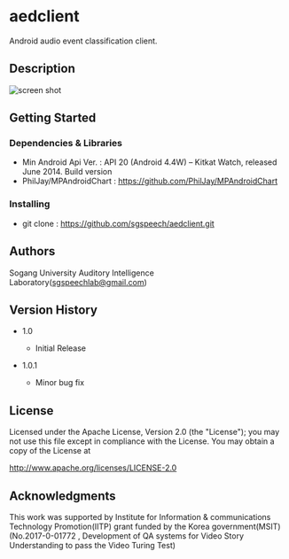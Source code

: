 # aedclient
Android audio event classification client.

## Description

![screen shot](https://github.com/sgspeech/aedclient/blob/master/Screenshot_2018-03-12-20-51-22%5B1%5D.png)

## Getting Started

### Dependencies & Libraries

* Min Android Api Ver. : API 20 (Android 4.4W) – Kitkat Watch, released June 2014. Build version  
* PhilJay/MPAndroidChart : https://github.com/PhilJay/MPAndroidChart 

### Installing

* git clone : https://github.com/sgspeech/aedclient.git

## Authors

Sogang University Auditory Intelligence Laboratory(sgspeechlab@gmail.com)


## Version History


* 1.0
    * Initial Release
    
* 1.0.1
    * Minor bug fix
    

## License

Licensed under the Apache License, Version 2.0 (the "License"); you may not use this file except in compliance with the License. You may obtain a copy of the License at

http://www.apache.org/licenses/LICENSE-2.0

## Acknowledgments

This work was supported by Institute for Information & communications Technology Promotion(IITP) grant funded by the Korea government(MSIT) (No.2017-0-01772 , Development of QA systems for Video Story Understanding to pass the Video Turing Test)
